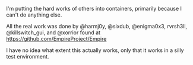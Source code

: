 I'm putting the hard works of others into containers, primarily because I can't do anything else. 

All the real work was done by @harmj0y, @sixdub, @enigma0x3, rvrsh3ll, @killswitch_gui, and @xorrior found at https://github.com/EmpireProject/Empire

I have no idea what extent this actually works, only that it works in a silly test environment.
